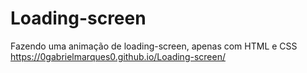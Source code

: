 # Loading-screen
Fazendo uma animação de loading-screen, apenas com HTML e CSS
https://0gabrielmarques0.github.io/Loading-screen/
